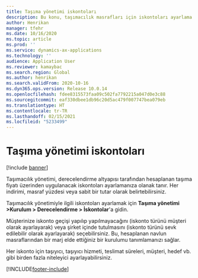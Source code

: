 ```yaml
---
title: Taşıma yönetimi iskontoları
description: Bu konu, taşımacılık masrafları için iskontoları ayarlama seçeneklerini açıklar.
author: Henrikan
manager: tfehr
ms.date: 10/16/2020
ms.topic: article
ms.prod: ''
ms.service: dynamics-ax-applications
ms.technology: ''
audience: Application User
ms.reviewer: kamaybac
ms.search.region: Global
ms.author: henrikan
ms.search.validFrom: 2020-10-16
ms.dyn365.ops.version: Release 10.0.14
ms.openlocfilehash: fdee8315573faa09c502fa7792215a047d0e3c88
ms.sourcegitcommit: eaf330dbee1db96c20d5ac479f007747bea079eb
ms.translationtype: HT
ms.contentlocale: tr-TR
ms.lasthandoff: 02/15/2021
ms.locfileid: "5233499"
---
```

# <a name="transportation-management-discounts"></a>Taşıma yönetimi iskontoları

[!include [banner](../includes/banner.md)]

Taşımacılık yönetimi, derecelendirme altyapısı tarafından hesaplanan taşıma fiyatı üzerinden uygulanacak iskontoları ayarlamanıza olanak tanır. Her indirimi, masraf yüzdesi veya sabit bir tutar olarak belirtebilirsiniz.

Taşımacılık yönetimiyle ilgili iskontoları ayarlamak için **Taşıma yönetimi \>Kurulum \> Derecelendirme \> İskontolar**'a gidin.

Müşterinize iskonto geçişi yapılıp yapılmayacağını (iskonto türünü müşteri olarak ayarlayarak) veya şirket içinde tutulmasını (iskonto türünü sevk edilebilir olarak ayarlayarak) seçebilirsiniz. Bu, hesaplanan navlun masraflarından bir marj elde ettiğiniz bir kurulumu tanımlamanızı sağlar.

Her iskonto için taşıyıcı, taşıyıcı hizmeti, teslimat süreleri, müşteri, hedef vb. gibi birden fazla niteleyici ayarlayabilirsiniz.


[!INCLUDE[footer-include](../../includes/footer-banner.md)]